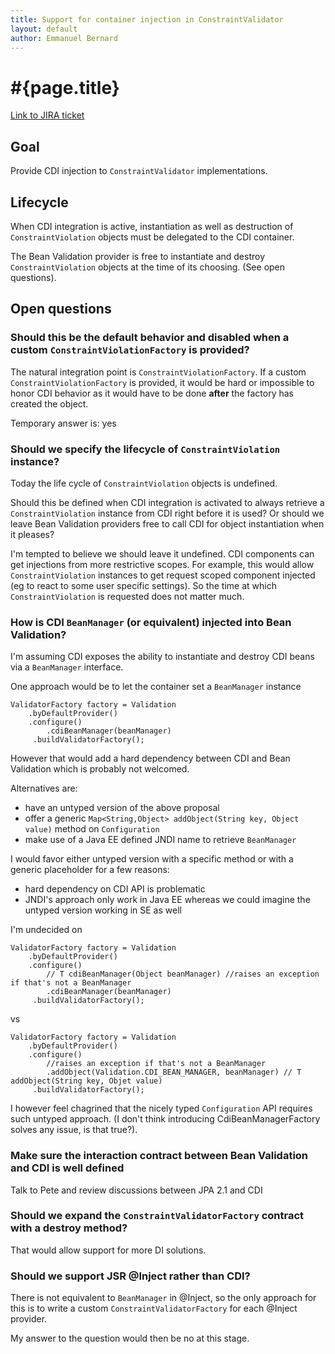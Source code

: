 ```yaml
---
title: Support for container injection in ConstraintValidator
layout: default
author: Emmanuel Bernard
---
```


# #{page.title}

[Link to JIRA ticket](https://hibernate.onjira.com/browse/BVAL-238)

## Goal

Provide CDI injection to `ConstraintValidator` implementations.


## Lifecycle

When CDI integration is active, instantiation as well as destruction of `ConstraintViolation` objects 
must be delegated to the CDI container.

The Bean Validation provider is free to instantiate and destroy `ConstraintViolation` objects at the time of its choosing.
(See open questions).

## Open questions

### Should this be the default behavior and disabled when a custom `ConstraintViolationFactory` is provided?

The natural integration point is `ConstraintViolationFactory`. If a custom `ConstraintViolationFactory`
is provided, it would be hard or impossible to honor CDI behavior as it would have to be done
**after** the factory has created the object.

Temporary answer is: yes

### Should we specify the lifecycle of `ConstraintViolation` instance?

Today the life cycle of `ConstraintViolation` objects is undefined. 

Should
this be defined when CDI integration is activated to always retrieve a 
`ConstraintViolation` instance from CDI right before it is used?
Or should we leave Bean Validation providers free to call CDI for
object instantiation when it pleases?

I'm tempted to believe we should leave it undefined. CDI components
can get injections from more restrictive scopes. For example, this would allow
`ConstraintViolation` instances to get request scoped component injected (eg
to react to some user specific settings). So the time at which `ConstraintViolation`
is requested does not matter much. 

### How is CDI `BeanManager` (or equivalent) injected into Bean Validation?

I'm assuming CDI exposes the ability to instantiate and destroy CDI beans via a `BeanManager` interface.

One approach would be to let the container set a `BeanManager` instance

    ValidatorFactory factory = Validation
        .byDefaultProvider()
        .configure()
            .cdiBeanManager(beanManager)
         .buildValidatorFactory();

However that would add a hard dependency between CDI and Bean Validation which is probably not welcomed.

Alternatives are:

- have an untyped version of the above proposal
- offer a generic `Map<String,Object> addObject(String key, Object value)` method on `Configuration`
- make use of a Java EE defined JNDI name to retrieve `BeanManager`

I would favor either untyped version with a specific method or with a generic placeholder for a few reasons:

- hard dependency on CDI API is problematic
- JNDI's approach only work in Java EE whereas we could imagine the untyped 
  version working in SE as well

I'm undecided on

    ValidatorFactory factory = Validation
        .byDefaultProvider()
        .configure()
            // T cdiBeanManager(Object beanManager) //raises an exception if that's not a BeanManager
            .cdiBeanManager(beanManager) 
         .buildValidatorFactory();


vs

    ValidatorFactory factory = Validation
        .byDefaultProvider()
        .configure()
            //raises an exception if that's not a BeanManager
            .addObject(Validation.CDI_BEAN_MANAGER, beanManager) // T addObject(String key, Objet value) 
         .buildValidatorFactory();

I however feel chagrined that the nicely typed `Configuration` API requires such untyped approach.
(I don't think introducing CdiBeanManagerFactory solves any issue, is that true?).

### Make sure the interaction contract between Bean Validation and CDI is well defined

Talk to Pete and review discussions between JPA 2.1 and CDI

### Should we expand the `ConstraintValidatorFactory` contract with a destroy method?

That would allow support for more DI solutions.

### Should we support JSR @Inject rather than CDI?

There is not equivalent to `BeanManager` in @Inject, so the only approach for this is to write a custom 
`ConstraintValidatorFactory` for each @Inject provider.

My answer to the question would then be no at this stage.

   